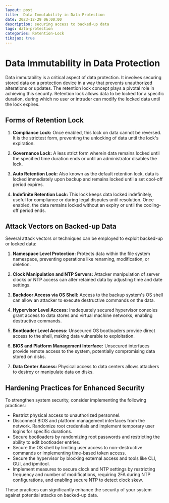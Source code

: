 ```yaml
---
layout: post
title:  Data Immutability in Data Protection
date: 2023-12-29 06:00:00
description: securing access to backed-up data
tags: data-protection
categories: Retention-Lock
tikzjax: true
---
```


# Data Immutability in Data Protection

Data immutability is a critical aspect of data protection. It involves securing stored data on a protection device in a way that prevents unauthorized alterations or updates. The retention lock concept plays a pivotal role in achieving this security. Retention lock allows data to be locked for a specific duration, during which no user or intruder can modify the locked data until the lock expires.

## Forms of Retention Lock

1. **Compliance Lock:**
   Once enabled, this lock on data cannot be reversed. It is the strictest form, preventing the unlocking of data until the lock's expiration.

2. **Governance Lock:**
   A less strict form wherein data remains locked until the specified time duration ends or until an administrator disables the lock.

3. **Auto Retention Lock:**
   Also known as the default retention lock, data is locked immediately upon backup and remains locked until a set cool-off period expires.

4. **Indefinite Retention Lock:**
   This lock keeps data locked indefinitely, useful for compliance or during legal disputes until resolution. Once enabled, the data remains locked without an expiry or until the cooling-off period ends.

## Attack Vectors on Backed-up Data

Several attack vectors or techniques can be employed to exploit backed-up or locked data:

1. **Namespace Level Protection:**
   Protects data within the file system namespace, preventing operations like renaming, modification, or deletion.

2. **Clock Manipulation and NTP Servers:**
   Attacker manipulation of server clocks or NTP access can alter retained data by adjusting time and date settings.

3. **Backdoor Access via OS Shell:**
   Access to the backup system's OS shell can allow an attacker to execute destructive commands on the data.

4. **Hypervisor Level Access:**
   Inadequately secured hypervisor consoles grant access to data stores and virtual machine networks, enabling destructive commands.

5. **Bootloader Level Access:**
   Unsecured OS bootloaders provide direct access to the shell, making data vulnerable to exploitation.

6. **BIOS and Platform Management Interface:**
   Unsecured interfaces provide remote access to the system, potentially compromising data stored on disks.

7. **Data Center Access:**
   Physical access to data centers allows attackers to destroy or manipulate data on disks.

## Hardening Practices for Enhanced Security

To strengthen system security, consider implementing the following practices:

- Restrict physical access to unauthorized personnel.
- Disconnect BIOS and platform management interfaces from the network. Randomize root credentials and implement temporary user logins for specific durations.
- Secure bootloaders by randomizing root passwords and restricting the ability to edit bootloader entries.
- Secure the OS shell by limiting user access to non-destructive commands or implementing time-based token access.
- Secure the hypervisor by blocking external access and tools like CLI, GUI, and ipmitool.
- Implement measures to secure clock and NTP settings by restricting frequency and number of modifications, requiring 2FA during NTP configurations, and enabling secure NTP to detect clock skew.

These practices can significantly enhance the security of your system against potential attacks on backed-up data.
